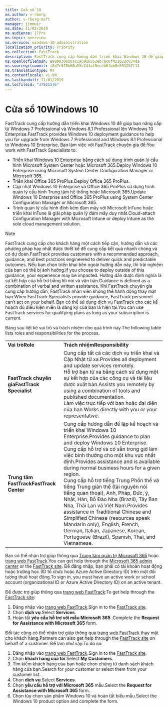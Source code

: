 ```yaml
---
title: Cửa sổ 10
ms.author: v-rberg
author: v-rberg-msft
manager: jimmuir
ms.date: 11/02/2019
ms.audience: ITPro
ms.topic: overview
ms.service: windows-10-administration
localization_priority: Priority
ms.collection: FastTrack
description: FastTrack cung cấp hướng dẫn triển khai Windows 10 để giúp bạn nâng cấp từ Windows 7 Professional và Windows 8,1 Professional lên Windows 10 Enterprise.
ms.openlocfilehash: e9999306b8ac1a6916562eb7ac0f422622c834da
ms.sourcegitcommit: f8d7e570b60a55c244af0eceb6fbb0e591257f11
ms.translationtype: MT
ms.contentlocale: vi-VN
ms.lasthandoff: 11/01/2019
ms.locfileid: "37921576"
---
```

# <a name="windows-10"></a><span data-ttu-id="376df-103">Cửa sổ 10</span><span class="sxs-lookup"><span data-stu-id="376df-103">Windows 10</span></span>

<span data-ttu-id="376df-104">FastTrack cung cấp hướng dẫn triển khai Windows 10 để giúp bạn nâng cấp từ Windows 7 Professional và Windows 8,1 Professional lên Windows 10 Enterprise.</span><span class="sxs-lookup"><span data-stu-id="376df-104">FastTrack provides Windows 10 deployment guidance to help you for upgrade from Windows 7 Professional and Windows 8.1 Professional to Windows 10 Enterprise.</span></span> <span data-ttu-id="376df-105">Bạn làm việc với FastTrack chuyên gia để:</span><span class="sxs-lookup"><span data-stu-id="376df-105">You work with FastTrack Specialists to:</span></span>

- <span data-ttu-id="376df-106">Triển khai Windows 10 Enterprise bằng cách sử dụng trình quản lý cấu hình Microsoft System Center hoặc Microsoft 365.</span><span class="sxs-lookup"><span data-stu-id="376df-106">Deploy Windows 10 Enterprise using Microsoft System Center Configuration Manager or Microsoft 365.</span></span>
- <span data-ttu-id="376df-107">Triển khai Office 365 ProPlus.</span><span class="sxs-lookup"><span data-stu-id="376df-107">Deploy Office 365 ProPlus.</span></span> 
- <span data-ttu-id="376df-108">Cập nhật Windows 10 Enterprise và Office 365 ProPlus sử dụng trình quản lý cấu hình Trung tâm hệ thống hoặc Microsoft 365.</span><span class="sxs-lookup"><span data-stu-id="376df-108">Update Windows 10 Enterprise and Office 365 ProPlus using System Center Configuration Manager or Microsoft 365.</span></span>
- <span data-ttu-id="376df-109">Trình quản lý cấu hình đính kèm đám mây với Microsoft InTune hoặc triển khai InTune là giải pháp quản lý đám mây duy nhất.</span><span class="sxs-lookup"><span data-stu-id="376df-109">Cloud-attach Configuration Manager with Microsoft Intune or deploy Intune as the sole cloud management solution.</span></span>
  
> [!NOTE]
> <span data-ttu-id="376df-110">FastTrack cung cấp cho khách hàng một cách tiếp cận, hướng dẫn và các phương pháp hay nhất được thiết kế để cung cấp kết quả nhanh chóng và có dự đoán.</span><span class="sxs-lookup"><span data-stu-id="376df-110">FastTrack provides customers with a recommended approach, guidance, and best practices engineered to deliver quick and predictable outcomes.</span></span> <span data-ttu-id="376df-111">Nếu bạn chọn triển khai bên ngoài hướng dẫn này, thì trải nghiệm của bạn có thể bị ảnh hưởng.</span><span class="sxs-lookup"><span data-stu-id="376df-111">If you choose to deploy outside of this guidance, your experience may be impacted.</span></span> <span data-ttu-id="376df-112">Hướng dẫn được định nghĩa là sự kết hợp của hỗ trợ bằng lời nói và văn bản.</span><span class="sxs-lookup"><span data-stu-id="376df-112">Guidance is defined as a combination of verbal and written assistance.</span></span> <span data-ttu-id="376df-113">Khi FastTrack chuyên gia cung cấp hướng dẫn, FastTrack nhân viên không thể hành động thay mặt bạn.</span><span class="sxs-lookup"><span data-stu-id="376df-113">When FastTrack Specialists provide guidance, FastTrack personnel can’t act on your behalf.</span></span> <span data-ttu-id="376df-114">Bạn có thể sử dụng dịch vụ FastTrack cho các kế hoạch đủ điều kiện miễn là đăng ký của bạn là hiện tại.</span><span class="sxs-lookup"><span data-stu-id="376df-114">You can use FastTrack services for qualifying plans as long as your subscription is current.</span></span>  
    
<span data-ttu-id="376df-115">Bảng sau liệt kê vai trò và trách nhiệm cho quá trình này.</span><span class="sxs-lookup"><span data-stu-id="376df-115">The following table lists roles and responsibilities for the process.</span></span>

|||
|:-----|:-----|
|<span data-ttu-id="376df-116">**Vai trò**</span><span class="sxs-lookup"><span data-stu-id="376df-116">**Role**</span></span> <br/> |<span data-ttu-id="376df-117">**Trách nhiệm**</span><span class="sxs-lookup"><span data-stu-id="376df-117">**Responsibility**</span></span> <br/> |
|<span data-ttu-id="376df-118">**FastTrack chuyên gia**</span><span class="sxs-lookup"><span data-stu-id="376df-118">**FastTrack Specialist**</span></span> <br/> |<span data-ttu-id="376df-119">Cung cấp tất cả các dịch vụ triển khai và Cập Nhật từ xa.</span><span class="sxs-lookup"><span data-stu-id="376df-119">Provides all deployment and update services remotely.</span></span>  <br/> <span data-ttu-id="376df-120">Hỗ trợ bạn từ xa bằng cách sử dụng một sự kết hợp của các công cụ và tài liệu được xuất bản.</span><span class="sxs-lookup"><span data-stu-id="376df-120">Assists you remotely by using a combination of tools and published documentation.</span></span> <br/> <span data-ttu-id="376df-121">Làm việc trực tiếp với bạn hoặc đại diện của bạn.</span><span class="sxs-lookup"><span data-stu-id="376df-121">Works directly with you or your representative.</span></span>|
|<span data-ttu-id="376df-122">**Trung tâm FastTrack**</span><span class="sxs-lookup"><span data-stu-id="376df-122">**FastTrack Center**</span></span>  <br/> |<span data-ttu-id="376df-123">Cung cấp hướng dẫn để lập kế hoạch và triển khai Windows 10 Enterprise.</span><span class="sxs-lookup"><span data-stu-id="376df-123">Provides guidance to plan and deploy Windows 10 Enterprise.</span></span>   <br/> <span data-ttu-id="376df-124">Cung cấp hỗ trợ và có sẵn trong giờ làm việc bình thường cho một khu vực nhất định.</span><span class="sxs-lookup"><span data-stu-id="376df-124">Provides assistance and is available during normal business hours for a given region.</span></span> <br/> <span data-ttu-id="376df-125">Cung cấp hỗ trợ tiếng Trung Phồn thể và tiếng Trung giản thể (tài nguyên nói tiếng quan thoại), Anh, Pháp, Đức, ý, Nhật, Hàn, Bồ Đào Nha (Brazil), Tây Ban Nha, Thái Lan và Việt Nam.</span><span class="sxs-lookup"><span data-stu-id="376df-125">Provides assistance in Traditional Chinese and Simplified Chinese (resources speak Mandarin only), English, French, German, Italian, Japanese, Korean, Portuguese (Brazil), Spanish, Thai, and Vietnamese.</span></span>|
 
<span data-ttu-id="376df-126">Bạn có thể nhận trợ giúp thông qua [Trung tâm quản trị Microsoft 365](https://go.microsoft.com/fwlink/?linkid=2032704) hoặc [trang web FastTrack](https://go.microsoft.com/fwlink/?linkid=780698).</span><span class="sxs-lookup"><span data-stu-id="376df-126">You can get help through the [Microsoft 365 admin center](https://go.microsoft.com/fwlink/?linkid=2032704) or the [FastTrack site](https://go.microsoft.com/fwlink/?linkid=780698).</span></span> <span data-ttu-id="376df-127">Để đăng nhập, bạn phải có tài khoản hoạt động hoặc trường học (ID tổ chức hoặc Azure Active Directory ID) trên một đối tượng thuê hoạt động.</span><span class="sxs-lookup"><span data-stu-id="376df-127">To sign in, you must have an active work or school account (organizational ID or Azure Active Directory ID) on an active tenant.</span></span> 

<span data-ttu-id="376df-128">Để được trợ giúp thông qua [trang web FastTrack](https://go.microsoft.com/fwlink/?linkid=780698):</span><span class="sxs-lookup"><span data-stu-id="376df-128">To get help through the [FastTrack site](https://go.microsoft.com/fwlink/?linkid=780698):</span></span> 
1.  <span data-ttu-id="376df-129">Đăng nhập vào [trang web FastTrack](https://go.microsoft.com/fwlink/?linkid=780698).</span><span class="sxs-lookup"><span data-stu-id="376df-129">Sign in to the [FastTrack site](https://go.microsoft.com/fwlink/?linkid=780698).</span></span> 
2.  <span data-ttu-id="376df-130">Chọn **dịch vụ**.</span><span class="sxs-lookup"><span data-stu-id="376df-130">Select **Services**.</span></span>
3.  <span data-ttu-id="376df-131">Hoàn tất **yêu cầu hỗ trợ với mẫu Microsoft 365** .</span><span class="sxs-lookup"><span data-stu-id="376df-131">Complete the **Request for Assistance with Microsoft 365** form.</span></span>
  
<span data-ttu-id="376df-132">Đối tác cũng có thể nhận trợ giúp thông qua [trang web FastTrack](https://go.microsoft.com/fwlink/?linkid=780698) thay mặt cho khách hàng.</span><span class="sxs-lookup"><span data-stu-id="376df-132">Partners can also get help through the [FastTrack site](https://go.microsoft.com/fwlink/?linkid=780698) on behalf of a customer.</span></span> <span data-ttu-id="376df-133">Để làm như vậy:</span><span class="sxs-lookup"><span data-stu-id="376df-133">To do so:</span></span>
1.  <span data-ttu-id="376df-134">Đăng nhập vào [trang web FastTrack](https://go.microsoft.com/fwlink/?linkid=780698).</span><span class="sxs-lookup"><span data-stu-id="376df-134">Sign in to the [FastTrack site](https://go.microsoft.com/fwlink/?linkid=780698).</span></span> 
2.  <span data-ttu-id="376df-135">Chọn **khách hàng của tôi**.</span><span class="sxs-lookup"><span data-stu-id="376df-135">Select **My Customers**.</span></span>
3.  <span data-ttu-id="376df-136">Tìm kiếm khách hàng của bạn hoặc chọn chúng từ danh sách khách hàng của bạn.</span><span class="sxs-lookup"><span data-stu-id="376df-136">Search for your customer or select them from your customer list.</span></span>
4.  <span data-ttu-id="376df-137">Chọn **dịch vụ**.</span><span class="sxs-lookup"><span data-stu-id="376df-137">Select **Services**.</span></span>
5.  <span data-ttu-id="376df-138">Chọn **yêu cầu hỗ trợ với Microsoft 365** mẫu.</span><span class="sxs-lookup"><span data-stu-id="376df-138">Select the **Request for Assistance with Microsoft 365** form.</span></span>
6.  <span data-ttu-id="376df-139">Chọn tùy chọn sản phẩm Windows 10 và hoàn tất biểu mẫu.</span><span class="sxs-lookup"><span data-stu-id="376df-139">Select the Windows 10 product option and complete the form.</span></span>
 